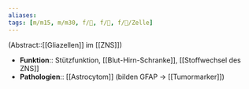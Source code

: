 ```yaml
---
aliases: 
tags: [m/m15, m/m30, f/🧠, f/🔬, f/🔬/Zelle]
---
```

(Abstract::[[Gliazellen]] im [[ZNS]])
- **Funktion**:: Stützfunktion, [[Blut-Hirn-Schranke]], [[Stoffwechsel des ZNS]]
- **Pathologien**:: [[Astrocytom]] (bilden GFAP → [[Tumormarker]])